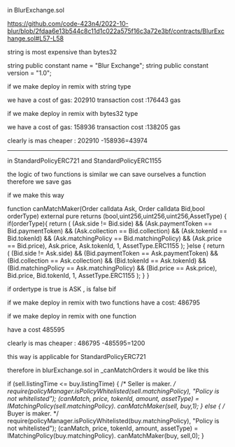 in BlurExchange.sol 

https://github.com/code-423n4/2022-10-blur/blob/2fdaa6e13b544c8c11d1c022a575f16c3a72e3bf/contracts/BlurExchange.sol#L57-L58

string is most expensive than bytes32 

 string public constant name = "Blur Exchange";
 string public constant version = "1.0";

if we make deploy in remix with string type

we have a cost of gas: 202910
transaction cost         :176443 gas

if we make deploy in remix with bytes32 type

we have a cost of gas: 158936
transaction cost         :138205 gas

clearly is mas cheaper : 202910 -158936=43974 

****************************************************************************************************************
in StandardPolicyERC721  and  StandardPolicyERC1155 

the logic of two functions is similar  we can save ourselves a function therefore we save gas

if we make this way  

function canMatchMaker(Order calldata Ask, Order calldata Bid,bool orderType)
        external
        pure
        returns (bool,uint256,uint256,uint256,AssetType)
    { if(orderType){
        return (
            (Ask.side != Bid.side) &&
            (Ask.paymentToken == Bid.paymentToken) &&
            (Ask.collection == Bid.collection) &&
            (Ask.tokenId == Bid.tokenId) &&
            (Ask.matchingPolicy == Bid.matchingPolicy) &&
            (Ask.price == Bid.price),
            Ask.price,
            Ask.tokenId,
            1,
            AssetType.ERC1155
        );
    }else
    {
       return (
            (Bid.side != Ask.side) &&
            (Bid.paymentToken == Ask.paymentToken) &&
            (Bid.collection == Ask.collection) &&
            (Bid.tokenId == Ask.tokenId) &&
            (Bid.matchingPolicy == Ask.matchingPolicy) &&
            (Bid.price == Ask.price),
            Bid.price,
            Bid.tokenId,
            1,
            AssetType.ERC1155
        );
    }
    }

if ordertype is true is ASK , is false bif

if we make deploy in remix with two functions 
  have a cost: 486795

if we make deploy in remix with   one  function 

have a cost 485595

clearly is mas cheaper : 486795 -485595=1200

this way is applicable for  StandardPolicyERC721 

therefore in blurExchange.sol in _canMatchOrders  it would be like this

if (sell.listingTime <= buy.listingTime) {
            /* Seller is maker. */
            require(policyManager.isPolicyWhitelisted(sell.matchingPolicy), "Policy is not whitelisted");
            (canMatch, price, tokenId, amount, assetType) = IMatchingPolicy(sell.matchingPolicy). canMatchMaker(sell, buy,1);
        } else {
            /* Buyer is maker. */
            require(policyManager.isPolicyWhitelisted(buy.matchingPolicy), "Policy is not whitelisted");
            (canMatch, price, tokenId, amount, assetType) = IMatchingPolicy(buy.matchingPolicy). canMatchMaker(buy, sell,0);
        }



